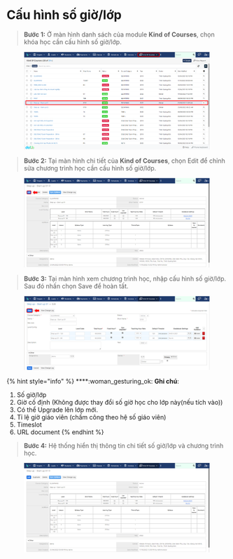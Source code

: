 # Cấu hình số giờ/lớp

> **Bước 1:** Ở màn hình danh sách của module **Kind of Courses**, chọn khóa học cần cấu hình số giờ/lớp.

<figure><img src="../../../.gitbook/assets/image (1) (1) (4) (1).png" alt=""><figcaption></figcaption></figure>

> **Bước 2:** Tại màn hình chi tiết của **Kind of Courses**, chọn Edit để chỉnh sửa chương trình học cần cấu hình số giờ/lớp.

<figure><img src="../../../.gitbook/assets/image (8) (4).png" alt=""><figcaption></figcaption></figure>

> **Bước 3:** Tại màn hình xem chương trình học, nhập cấu hình số giờ/lớp. Sau đó nhấn chọn Save để hoàn tất.

<figure><img src="../../../.gitbook/assets/image (53).png" alt=""><figcaption></figcaption></figure>

{% hint style="info" %}
****:woman\_gesturing\_ok: **Ghi chú**:

1. Số giờ/lớp
2. Giờ cố định (Không được thay đổi số giờ học cho lớp này(nếu tích vào))
3. Có thể Upgrade lên lớp mới.
4. Tỉ lệ giờ giáo viên (chấm công theo hệ số giáo viên)
5. Timeslot
6. URL document
{% endhint %}

> **Bước 4:** Hệ thống hiển thị thông tin chi tiết số giờ/lớp và chương trình học.

<figure><img src="../../../.gitbook/assets/image (51).png" alt=""><figcaption></figcaption></figure>
